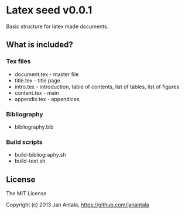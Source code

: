 # Latex seed v0.0.1

Basic structure for latex made documents.


## What is included?

### Tex files
- document.tex - master file
- title.tex - title page
- intro.tex - introduction, table of contents, list of tables, list of figures
- content.tex - main
- appendix.tex - appendices

### Bibliography
- bibliography.bib

### Build scripts
- build-bibliography.sh
- build-text.sh


## License

The MIT License

Copyright (c) 2013 Jan Antala, https://github.com/janantala
